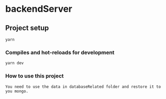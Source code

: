 # backendServer


## Project setup
```
yarn
```

### Compiles and hot-reloads for development
```
yarn dev
```

### How to use this project
```
You need to use the data in databaseRelated folder and restore it to you mongo.

```